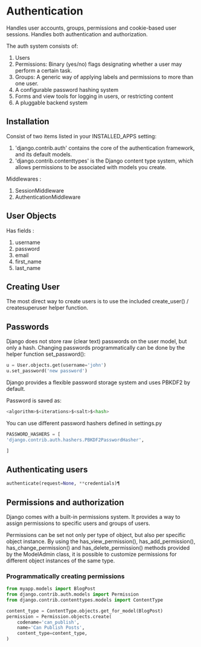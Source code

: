 # Authentication

Handles user accounts, groups, permissions and cookie-based user sessions. Handles both authentication and authorization.

The auth system consists of:

1. Users
2. Permissions: Binary (yes/no) flags designating whether a user may perform a certain task.
3. Groups: A generic way of applying labels and permissions to more than one user.
4. A configurable password hashing system
5. Forms and view tools for logging in users, or restricting content
6. A pluggable backend system

## Installation

Consist of two items listed in your INSTALLED_APPS setting:

1. 'django.contrib.auth' contains the core of the authentication framework, and its default models.
2. 'django.contrib.contenttypes' is the Django content type system, which allows permissions to be associated with models you create.

Middlewares :
1. SessionMiddleware
2. AuthenticationMiddleware

## User Objects
Has fields :
1. username
2. password
3. email
4. first_name
5. last_name

## Creating User
The most direct way to create users is to use the included create_user() / createsuperuser  helper function.

## Passwords
Django does not store raw (clear text) passwords on the user model, but only a hash.
Changing passwords programmatically can be done by the helper function set_password():

```python
u = User.objects.get(username='john')
u.set_password('new password')
```
Django provides a flexible password storage system and uses PBKDF2 by default.

Password is saved as:
```python
<algorithm>$<iterations>$<salt>$<hash>
```
You can use different password hashers defined in settings.py
```python
PASSWORD_HASHERS = [
'django.contrib.auth.hashers.PBKDF2PasswordHasher',

]
```
## Authenticating users
```python
authenticate(request=None, **credentials)¶
```
## Permissions and authorization

Django comes with a built-in permissions system. It provides a way to assign permissions to specific users and groups of users.

Permissions can be set not only per type of object, but also per specific object instance. By using the has_view_permission(), has_add_permission(), has_change_permission() and has_delete_permission() methods provided by the ModelAdmin class, it is possible to customize permissions for different object instances of the same type.


### Programmatically creating permissions
```python
from myapp.models import BlogPost
from django.contrib.auth.models import Permission
from django.contrib.contenttypes.models import ContentType

content_type = ContentType.objects.get_for_model(BlogPost)
permission = Permission.objects.create(
    codename='can_publish',
    name='Can Publish Posts',
    content_type=content_type,
)
```
